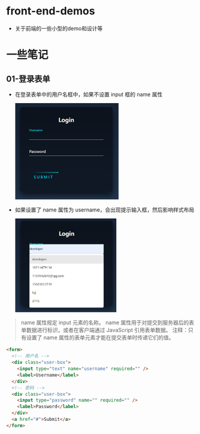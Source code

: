 # front-end-demos

- 关于前端的一些小型的demo和设计等

# 一些笔记

## 01-登录表单

- 在登录表单中的用户名框中，如果不设置 input 框的 name 属性

  <img src="./readme中的图片/image-20211229-01.png" style="zoom:50%;" />

- 如果设置了 name 属性为 username，会出现提示输入框，然后影响样式布局

  <img src="./readme中的图片/image-20211229-02.png" style="zoom:50%;" />

> name 属性规定 input 元素的名称。
> name 属性用于对提交到服务器后的表单数据进行标识，或者在客户端通过 JavaScript 引用表单数据。
> 注释：只有设置了 name 属性的表单元素才能在提交表单时传递它们的值。

```html
<form>
  <!-- 用户名 -->
  <div class="user-box">
    <input type="text" name="username" required="" />
    <label>Username</label>
  </div>
  <!-- 密码 -->
  <div class="user-box">
    <input type="password" name="" required="" />
    <label>Password</label>
  </div>
  <a href="#">Submit</a>
</form>
```

##
